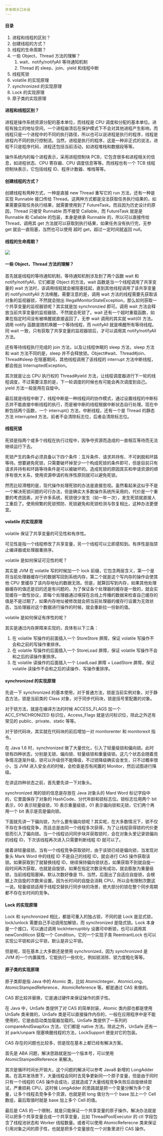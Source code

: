 ```yaml
---
并发相关口水话
---
```


#### 目录

1. 进程和线程的区别？
2. 创建线程的方式？
3. 线程的生命周期？
4. 一些 Object、Thread 方法的理解？
   1. wait、notify/notifyAll 等待通知机制
   2. Thread 的 sleep、join、yield 和线程中断
5. 线程死锁
6. volatile 的实现原理
7. synchronized 的实现原理
8. Lock 的实现原理
9. 原子类的实现原理

#### 进程和线程区别？

进程是操作系统资源分配的基本单位，而线程是 CPU 调度和分配的基本单位。进程有独立的地址空间，一个进程崩溃后在保护模式下不会对其他进程产生影响，而线程只是一个进程中的不同的执行路径，所以也可以说进程是执行的程序，线程是进程内不同的执行控制流。当然，进程是执行的程序，这是一种非正式的说法，进程不只是程序代码，进程还包括当前活动，如进程堆栈和数据段等等。

操作系统内的每个进程表示，采用进程控制块 PCB，它包含很多和进程相关的信息，如进程状态、CPU 寄存器、CPU 调度信息等等。而线程也有一个 TCB 线程控制块表示，它包括线程 ID、程序计数器、堆栈等等。

#### 创建线程的方式？

创建线程有两种方式，一种是直接 new Thread 重写它的 run 方法，还有一种是实现 Runnable 接口传给 Thread。这两种方式都是没法获取任务执行结果的，如果需要获取任务执行结果，就需要使用到了 FutureTask。而且因为历史设计的原因，Thread 只接受 Runnable 而不接受 Callable，而 FutureTask 就是是 Runnable 和 Callable 的包装，本身是继承 Runnable 的，所以可以直接传给 Thread，调用其 get 方法就可以获取到执行结果，如果任务没有执行完，无参 get 就会一直阻塞，当然也可以使用 超时 get，超过一定时间就返回 null。

#### 线程的生命周期？

![](https://i.loli.net/2020/06/22/6n8CdQhjZqK2UOL.jpg)

#### 一些 Object、Thread 方法的理解？

首先就是线程的等待通知机制，等待通知机制涉及到了两个函数 wait 和 notify/notifyAll，它们都是 Object 的方法，wait 函数是当一个线程调用了共享变量的 wait 方法时，该调用线程就会被阻塞挂起，直到其他线程调用了该共享变量的 notify/notifyAll 方法唤醒。需要注意的是，调用 wait 方法的线程需要先获取该对象的监视器锁，不然就会抛出 IllegalMonitorStateException，那么如何获取一个共享变量的监视器锁呢？其实就是加 synchronzied 即可。调用 wait 方法会释放当前共享变量的监视器锁，不然就会死锁了。wait 还有一个超时重载函数，如果在指定时间没有被唤醒就直接返回了，无参 wait 调用的其实就 wait(0) 方法。调用 notify 函数是随机唤醒一个等待线程，而 notifyAll 就是唤醒所有等待线程。同 wait 一致，只有获取了共享变量的监视器锁后，才可以调用其 notify/notifyAll 方法。

还有等待线程执行完成的 join 方法，以及让线程休眠的 sleep 方法，sleep 方法和 wait  方法不同的是，sleep 并不会释放锁。Object#wait、Thread#join、Thread#sleep 在阻塞期间，其他线程调用了该线程的 interrupt 方法中断线程，都会抛出 InterruptedException。

其次就是让出 CPU 执行权的 Thread#yield 方法，让线程调度器进行下一轮的线程调度，不过需要注意的是，下一轮调度的时候也有可能会再次调度到自己。yield 方法一般是用在自旋中。

最后就是线程中断了，线程中断是一种线程间的协作模式，通过设置线程的中断标志并不能直接中断线程的执行，而是被中断的线程根据中断状态自行处理。现在中断包括两个函数，一个 interrupt() 方法，中断线程，还有一个是 Thread 的静态方法 interrupted 方法，前者不会清除标志位，后者会清除标志位。

#### 线程死锁

死锁是指两个或多个线程在执行过程中，因争夺资源而造成的一直相互等待而无法继续运行下去。

死锁产生的条件必须具备以下四个条件：互斥条件、请求并持有、不可剥脱和环路等待。想要避免死锁，只需要破坏掉至少一个构成死锁的条件即可，但是目前只有请求并持有和环路等待条件是可以被破坏的。造成死锁的原因其实和申请资源的顺序有很大关系，使用资源申请的有序性原则就可以避免死锁。

然而比较滑稽的是，现代操作处理死锁的办法是直接忽视。虽然看起来这似乎不是一个解决死锁问题的可行办法，但是确实大多数操作系统所采用的，代价是一个重要的考虑因素，对于许多系统，死锁很少发生（如一年一次），发生死锁就直接人工重启了。使用频繁的死锁预防、死锁避免和死锁检测与恢复相比，这种办法更便宜。

#### volatile 的实现原理

volatile 保证了共享变量的可见性和有序性。

可见性是指一个线程修改了共享变量，另一个线程可以立即感知到。有序性是指禁止编译器或处理器重排序。

volatile 是如何保证可见性的呢？

其实是 JVM 在 volatile 写的时候加一个 lock 前缀，它包含两层含义，第一个是将当前处理器缓存行的数据写回到系统内存，第二个就是这个写内存的操作会使其他 CPU 里缓存了该内存地址的数据无效。但是，就算回写到内存，如果其他处理器缓存的值还是旧的还是有问题的，为了保证各个处理器的缓存是一致的，就会实现缓存一致性协议，即每个处理器通过嗅探在总线上传播的数据来检查自己缓存的值是不是过期了，如果内存地址被修改就会把当前处理器的缓存行设置为无效状态，当处理器对这个数据进行操作的时候，就会重新拉一份新的值。

volatile 是如何保证有序性的呢？

其实是通过内存屏障来实现的，具体有以下三条：

1. 在 volatile 写操作的前面插入一个 StoreStore 屏障，保证 volatile 写操作不会和之前的写操作重排序。
2. 在 volatile 写操作的后面插入一个 StoreLoad 屏障，保证 volatile 写操作不会和之后的读操作重排序。
3. 在 volatile 读操作的后面插入一个 LoadLoad 屏障 + LoadStore 屏障，保证 volatile 读操作不会和之后的读操作、写操作重排序。

#### synchronized 的实现原理

先说一下 synchronized 的基本使用，对于普通方法，锁是当前实例对象，对于静态方法，锁是当前类的 Class 对象，对于同步代码块，锁是括号里配置的对象。

对于锁方法，就是在编译方法的时候 ACCESS_FLAGS 加一个 ACC_SYNCHRONIZED 标识位，Access_Flags 就是访问标识位，除此之外还有常见的 public、private、static 等等。

对于锁代码块，其实就在代码块的前后增加一对 monitorenter 和 monitorexit 指令。

在 Java 1.6 时，synchronized 做了大量优化，引入了轻量级锁和偏向锁。此时锁有四种状态，分别是无锁、偏向锁、轻量级锁和重量级锁。这几个状态会随着竞争情况逐渐升级，锁可以升级但不能降级，不过锁降级确实会发生，只不过概率很小，当 JVM 进入安全点的时候，会检查是否有闲置的 Monitor，然后试图进行降级。

在讲这四种状态之前，首先要先讲一下对象头。

synchronized 用的锁的信息是存放在 Java 对象头的 Mard Word 标记字段中的，它里面保存了对象的 HashCode、分代年龄和锁标志位。锁标志位用两个 bit 表示，00 表示轻量级锁，10 表示重量级锁，01 表示偏向锁和无锁，它们两个再用一个 bit 表示是否是偏向锁。

下面就先讲一下偏向锁，为什么要有偏向锁呢？其实呢，在大多数情况下，锁不仅不存在多线程竞争，而且总是由同一个线程多次获得，为了让线程获得锁的代价更低而引入了偏向锁。当一个线程访问同步块并获取锁时，会在对象头里记录锁偏向的线程 ID，下次该线程再次进入只需要判断线程 ID 就可以了。

接着讲轻量级锁。当有一个线程竞争获取锁时，由于该锁已经是偏向锁，当发现对象头 Mark Word 中的线程 ID 不是自己的线程 ID，就会进行 CAS 操作获取该锁。如果获取到了就替换线程 ID，继续保持偏向锁状态，如果获取不到就自旋一段时间再次获取，也就是自旋锁，如果在指定次数没有成功，就会膨胀为重量级锁，当前线程阻塞掉。默认次数好像是 15，当然，后面出了自适应自旋锁，会根据上次自旋的次数来设置。因为长时间的自旋会消耗 CPU，所以会有限制次数这一说。轻量级锁适用于线程交替执行同步块的场景，绝大部分的锁在整个同步周期都不存在长时间的竞争。

#### Lock 的实现原理

Lock 和 synchronized 相比，都是可重入的独占锁，不同的是 Lock 是显式锁，lock/unlock 需要自己手动调用加解锁，而 synchronized 是隐式锁。Lock 本身是一个接口，可以通过调用 lockInterruptibly 设置可中断锁，也可以调用其 newConditicon 获取一个 Condition，它的一个实现子类 ReentrantLock 也可以实现公平锁和非公平锁，默认是非公平锁。

但是呢，现在基本上大多数还是使用 synchronized，因为 synchronized 是 JVM 的一个内置属性，它能执行一些优化，例如锁消除、锁力度粗化等等。

#### 原子类的实现原理

原子类即是指 Java 中的 Atomic 类，比如 AtomicInteger、AtomicLong、AtomicStampedReference、AtomicReference 等。都是通过 CAS 来做的。

CAS 即比较并替换，它是通过硬件来保证操作的原子性。

在 Java 中，UnSafe 类提供了对 CAS 的简单封装，Atomic 类内部也都是使用 UnSafe 类来做的，UnSafe 类是可以直接操作内存的，一般在应用程序中是不能使用的，它是由启动类加载器加载的。UnSafe 类提供了一系列的 compareAndSwapXxx 方法，它们都是 native 方法。除此之外，UnSafe 还有一对 park/unpark 阻塞唤醒线程的方法，LockSupport 便是对它的包装。

CAS 存在的问题也比较多，但是现在基本上都已经有解决方案。

首先是 ABA 问题，解决思路就是加一个版本号，可以使用 AtomicStampedReference 来解决。

其次是循环时间长开销大，这个问题的解决可以参考 Java8 新增的 LongAdder 类。在高并发场景下，大量线程会同时去竞争更新同一个原子变量，但是由于同时只有一个线程的 CAS 操作会成功，这就造成了大量线程竞争失败后自旋继续尝试，严重损耗 CPU，这时候 LongAdder 的思路就是把一个变量分解为多个变量，让多个线程去竞争多个资源，也就是把 long 值分为一个 base 加上一个 Cell 数组，最后取值时就是 base 加上多个 Cell 的值。

最后是 CAS 的一个限制，就是只能保证一个共享变量的原子操作。解决办法就是可以把多个共享变量合成一个共享变量，比如 ThreadPoolExecutor 的 ctl 字段包含了线程池状态和 Worker 线程数量。或者可以使用 AtomicReferecne 类来保证引用对象之间的原子性，也就是把多个变量放在一个对象里进行 CAS 操作。